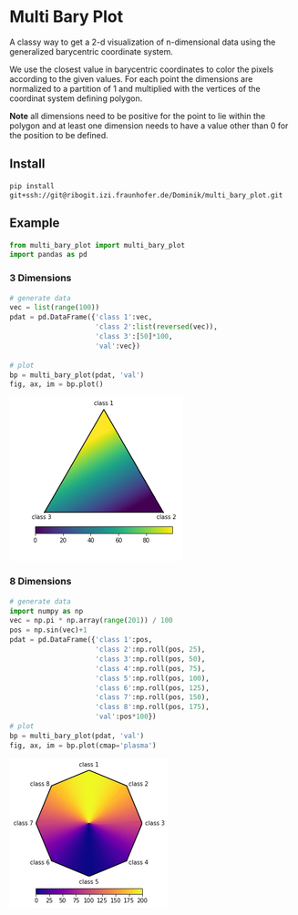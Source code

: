 
# Multi Bary Plot

A classy way to get a 2-d visualization of n-dimensional data using the generalized barycentric coordinate system.

We use the closest value in barycentric coordinates to color the pixels according to the given values. For each point the dimensions are normalized to a partition of 1 and multiplied with the vertices of the coordinat system defining polygon.

**Note** all dimensions need to be positive for the point to lie within the polygon and at least one dimension needs to have a value other than 0 for the position to be defined.

## Install

```
pip install git+ssh://git@ribogit.izi.fraunhofer.de/Dominik/multi_bary_plot.git
```

## Example


```python
from multi_bary_plot import multi_bary_plot
import pandas as pd
```

### 3 Dimensions


```python
# generate data
vec = list(range(100))
pdat = pd.DataFrame({'class 1':vec,
                     'class 2':list(reversed(vec)),
                     'class 3':[50]*100,
                     'val':vec})

# plot
bp = multi_bary_plot(pdat, 'val')
fig, ax, im = bp.plot()
```


![png](README_files/README_3_0.png)


### 8 Dimensions


```python
# generate data
import numpy as np
vec = np.pi * np.array(range(201)) / 100
pos = np.sin(vec)+1
pdat = pd.DataFrame({'class 1':pos,
                     'class 2':np.roll(pos, 25),
                     'class 3':np.roll(pos, 50),
                     'class 4':np.roll(pos, 75),
                     'class 5':np.roll(pos, 100),
                     'class 6':np.roll(pos, 125),
                     'class 7':np.roll(pos, 150),
                     'class 8':np.roll(pos, 175),
                     'val':pos*100})
# plot
bp = multi_bary_plot(pdat, 'val')
fig, ax, im = bp.plot(cmap='plasma')
```


![png](README_files/README_5_0.png)

